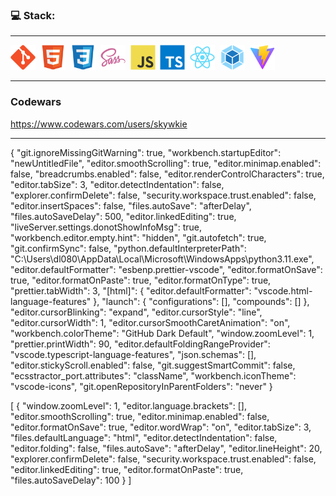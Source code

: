 ### 💻 Stack:

---

<div>
	<img src="https://github.com/devicons/devicon/blob/master/icons/git/git-original.svg" title="git" alt="git" width="40" height="40"/>&nbsp
	<img src="https://github.com/devicons/devicon/blob/master/icons/html5/html5-original.svg" title="html5" alt="html5" width="40" height="40"/>&nbsp
	<img src="https://github.com/devicons/devicon/blob/master/icons/css3/css3-original.svg" title="css" alt="css" width="40" height="40"/>&nbsp
	<img src="https://github.com/devicons/devicon/blob/master/icons/sass/sass-original.svg" title="sass/scss" alt="sass/scss" width="40" height="40"/>&nbsp;
	<img src="https://github.com/devicons/devicon/blob/master/icons/javascript/javascript-original.svg" title="javascript" alt="javascript" width="40" height="40"/>&nbsp
	<img src="https://github.com/devicons/devicon/blob/master/icons/typescript/typescript-original.svg" title="typescript" alt="jatypescriptvascript" width="40" height="40"/>&nbsp
	<img src="https://github.com/devicons/devicon/blob/master/icons/react/react-original.svg" title="reactjs" alt="reactjs" width="40" height="40"/>&nbsp
	<img src="https://github.com/devicons/devicon/blob/master/icons/webpack/webpack-original.svg" title="webpack" alt="webpack" width="40" height="40"/>&nbsp;
	<img src="https://github.com/devicons/devicon/blob/master/icons/vitejs/vitejs-original.svg" title="webpack" alt="webpack" width="40" height="40"/>&nbsp;
</div>

---

### Codewars

https://www.codewars.com/users/skywkie

---

{
   "git.ignoreMissingGitWarning": true,
   "workbench.startupEditor": "newUntitledFile",
   "editor.smoothScrolling": true,
   "editor.minimap.enabled": false,
   "breadcrumbs.enabled": false,
   "editor.renderControlCharacters": true,
   "editor.tabSize": 3,
   "editor.detectIndentation": false,
   "explorer.confirmDelete": false,
   "security.workspace.trust.enabled": false,
   "editor.insertSpaces": false,
   "files.autoSave": "afterDelay",
   "files.autoSaveDelay": 500,
   "editor.linkedEditing": true,
   "liveServer.settings.donotShowInfoMsg": true,
   "workbench.editor.empty.hint": "hidden",
   "git.autofetch": true,
   "git.confirmSync": false,
   "python.defaultInterpreterPath": "C:\\Users\\dl080\\AppData\\Local\\Microsoft\\WindowsApps\\python3.11.exe",
   "editor.defaultFormatter": "esbenp.prettier-vscode",
   "editor.formatOnSave": true,
   "editor.formatOnPaste": true,
   "editor.formatOnType": true,
   "prettier.tabWidth": 3,
   "[html]": {
      "editor.defaultFormatter": "vscode.html-language-features"
   },
   "launch": {
      "configurations": [],
      "compounds": []
   },
   "editor.cursorBlinking": "expand",
   "editor.cursorStyle": "line",
   "editor.cursorWidth": 1,
   "editor.cursorSmoothCaretAnimation": "on",
   "workbench.colorTheme": "GitHub Dark Default",
   "window.zoomLevel": 1,
   "prettier.printWidth": 90,
   "editor.defaultFoldingRangeProvider": "vscode.typescript-language-features",
   "json.schemas": [],
   "editor.stickyScroll.enabled": false,
   "git.suggestSmartCommit": false,
   "ecsstractor_port.attributes": "className",
   "workbench.iconTheme": "vscode-icons",
   "git.openRepositoryInParentFolders": "never"
}


[
   {
     "window.zoomLevel": 1,
      "editor.language.brackets": [],
      "editor.smoothScrolling": true,
      "editor.minimap.enabled": false,
      "editor.formatOnSave": true,
      "editor.wordWrap": "on",
      "editor.tabSize": 3,
      "files.defaultLanguage": "html",
      "editor.detectIndentation": false,
      "editor.folding": false,
      "files.autoSave": "afterDelay",
      "editor.lineHeight": 20,
      "explorer.confirmDelete": false,
      "security.workspace.trust.enabled": false,
      "editor.linkedEditing": true,
      "editor.formatOnPaste": true,
      "files.autoSaveDelay": 100
   }
]
